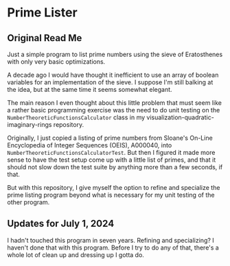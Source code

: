 # Prime Lister

## Original Read Me

Just a simple program to list prime numbers using the sieve of Eratosthenes with 
only very basic optimizations.

A decade ago I would have thought it inefficient to use an array of boolean 
variables for an implementation of the sieve. I suppose  I'm still balking at 
the idea, but at the same time it seems somewhat elegant.

The main reason I even thought about this little problem that must seem like a 
rather basic programming exercise was the need to do unit testing on the 
`NumberTheoreticFunctionsCalculator` class in my 
visualization-quadratic-imaginary-rings repository.

Originally, I just copied a listing of prime numbers from Sloane's On-Line 
Encyclopedia of Integer Sequences (OEIS), A000040, into 
`NumberTheoreticFunctionsCalculatorTest`. But then I figured it made more sense 
to have the test setup come up with a little list of primes, and that it should 
not slow down the test suite by anything more than a few seconds, if that.

But with this repository, I give myself the option to refine and specialize the 
prime listing program beyond what is necessary for my unit testing of the other 
program.

## Updates for July 1, 2024

I hadn't touched this program in seven years. Refining and specializing? I 
haven't done that with this program. Before I try to do any of that, there's a 
whole lot of clean up and dressing up I gotta do.

